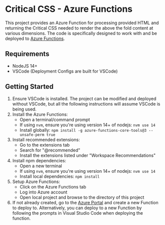 # Critical CSS - Azure Functions

This project provides an Azure Function for processing provided HTML and returning the Critical CSS needed to render the above the fold content at various dimensions. The code is specifically designed to work with and be deployed to [Azure Functions](https://azure.microsoft.com/en-us/services/functions/).

## Requirements

* NodeJS 14+
* VSCode (Deployment Configs are built for VSCode)

## Getting Started
1. Ensure VSCode is installed. The project can be modified and deployed without VSCode, but all the following instructions will assume VSCode is being used.
2. Install the Azure Functions:
    - Open a terminal/command prompt
    - If using `nvm`, ensure you're using version 14+ of nodejs: `nvm use 14`
    - Install globally: `npm install -g azure-functions-core-tools@3 --unsafe-perm true`
3. Install recommended extensions:
    - Go to the extensions tab
    - Search for "@recommended"
    - Install the extensions listed under "Workspace Recommendations"
4. Install npm dependencies:
    - Open a new terminal
    - If using `nvm`, ensure you're using version 14+ of nodejs: `nvm use 14`
    - Install local dependencies: `npm install`
5. Setup Azure Functions:
    - Click on the Azure Functions tab
    - Log into Azure account
    - Open local project and browse to the directory of this project
6. If not already created, go to the [Azure Portal](https://portal.azure.com) and create a new Function to deploy to. Alternatively, you can deploy to a new Function by following the prompts in Visual Studio Code when deploying the function.
